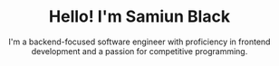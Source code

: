 <h1 align="center">Hello! I'm Samiun Black</h1>
<p align="center">I'm a backend-focused software engineer with proficiency in frontend development and a passion for competitive programming.</p>





